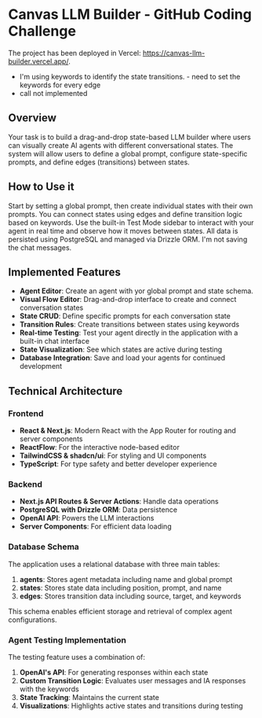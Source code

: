 # Canvas LLM Builder - GitHub Coding Challenge
The project has been deployed in Vercel: https://canvas-llm-builder.vercel.app/.

- I'm using keywords to identify the state transitions.
      - need to set the keywords for every edge
- call not implemented

## Overview

Your task is to build a drag-and-drop state-based LLM builder where users can visually create AI agents with different conversational states. The system will allow users to define a global prompt, configure state-specific prompts, and define edges (transitions) between states.

## How to Use it

Start by setting a global prompt, then create individual states with their own prompts. You can connect states using edges and define transition logic based on keywords. Use the built-in Test Mode sidebar to interact with your agent in real time and observe how it moves between states. All data is persisted using PostgreSQL and managed via Drizzle ORM. I'm not saving the chat messages. 

## Implemented Features

- **Agent Editor**: Create an agent with yor global prompt and state schema.
- **Visual Flow Editor**: Drag-and-drop interface to create and connect conversation states
- **State CRUD**: Define specific prompts for each conversation state
- **Transition Rules**: Create transitions between states using keywords
- **Real-time Testing**: Test your agent directly in the application with a built-in chat interface
- **State Visualization**: See which states are active during testing
- **Database Integration**: Save and load your agents for continued development

## Technical Architecture

### Frontend

- **React & Next.js**: Modern React with the App Router for routing and server components
- **ReactFlow**: For the interactive node-based editor
- **TailwindCSS & shadcn/ui**: For styling and UI components
- **TypeScript**: For type safety and better developer experience

### Backend

- **Next.js API Routes & Server Actions**: Handle data operations
- **PostgreSQL with Drizzle ORM**: Data persistence
- **OpenAI API**: Powers the LLM interactions
- **Server Components**: For efficient data loading

### Database Schema

The application uses a relational database with three main tables:

1. **agents**: Stores agent metadata including name and global prompt
2. **states**: Stores state data including position, prompt, and name
3. **edges**: Stores transition data including source, target, and keywords

This schema enables efficient storage and retrieval of complex agent configurations.

### Agent Testing Implementation

The testing feature uses a combination of:

1. **OpenAI's API**: For generating responses within each state
2. **Custom Transition Logic**: Evaluates user messages and IA responses with the keywords
3. **State Tracking**: Maintains the current state
4. **Visualizations**: Highlights active states and transitions during testing

